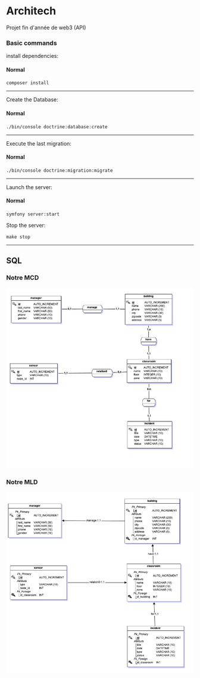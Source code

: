 # Architech
Projet fin d'année de web3 (API)

### Basic commands

install dependencies:

#### Normal

```shell script
composer install
```

---

Create the Database:

#### Normal

```shell script
./bin/console doctrine:database:create
```

---

Execute the last migration:

#### Normal

```shell script
./bin/console doctrine:migration:migrate
```

---

Launch the server:

#### Normal

```shell script
symfony server:start
```

Stop the server:

```shell script
make stop
```

---


## SQL

### Notre MCD 
![alt text](https://github.com/TristanLemire/Architech/blob/main/MCD-MLD/MCD.png "MCD")

### Notre MLD
![alt text](https://github.com/TristanLemire/Architech/blob/main/MCD-MLD/MLD.png "MLD")
